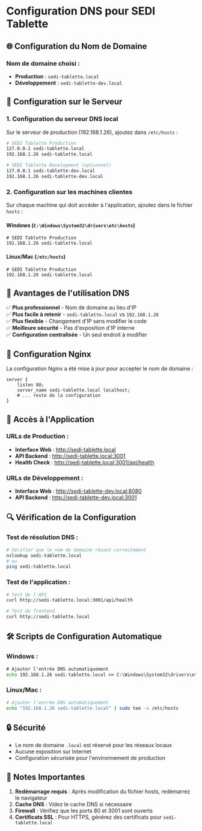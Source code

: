 # Configuration DNS pour SEDI Tablette

## 🌐 Configuration du Nom de Domaine

### **Nom de domaine choisi :**
- **Production** : `sedi-tablette.local`
- **Développement** : `sedi-tablette-dev.local`

## 🔧 Configuration sur le Serveur

### 1. **Configuration du serveur DNS local**

Sur le serveur de production (192.168.1.26), ajoutez dans `/etc/hosts` :

```bash
# SEDI Tablette Production
127.0.0.1 sedi-tablette.local
192.168.1.26 sedi-tablette.local

# SEDI Tablette Development (optionnel)
127.0.0.1 sedi-tablette-dev.local
192.168.1.26 sedi-tablette-dev.local
```

### 2. **Configuration sur les machines clientes**

Sur chaque machine qui doit accéder à l'application, ajoutez dans le fichier `hosts` :

#### **Windows** (`C:\Windows\System32\drivers\etc\hosts`)
```
# SEDI Tablette Production
192.168.1.26 sedi-tablette.local
```

#### **Linux/Mac** (`/etc/hosts`)
```
# SEDI Tablette Production
192.168.1.26 sedi-tablette.local
```

## 🚀 **Avantages de l'utilisation DNS**

✅ **Plus professionnel** - Nom de domaine au lieu d'IP  
✅ **Plus facile à retenir** - `sedi-tablette.local` vs `192.168.1.26`  
✅ **Plus flexible** - Changement d'IP sans modifier le code  
✅ **Meilleure sécurité** - Pas d'exposition d'IP interne  
✅ **Configuration centralisée** - Un seul endroit à modifier  

## 🔧 **Configuration Nginx**

La configuration Nginx a été mise à jour pour accepter le nom de domaine :

```nginx
server {
    listen 80;
    server_name sedi-tablette.local localhost;
    # ... reste de la configuration
}
```

## 📱 **Accès à l'Application**

### **URLs de Production :**
- **Interface Web** : http://sedi-tablette.local
- **API Backend** : http://sedi-tablette.local:3001
- **Health Check** : http://sedi-tablette.local:3001/api/health

### **URLs de Développement :**
- **Interface Web** : http://sedi-tablette-dev.local:8080
- **API Backend** : http://sedi-tablette-dev.local:3001

## 🔍 **Vérification de la Configuration**

### **Test de résolution DNS :**
```bash
# Vérifier que le nom de domaine résout correctement
nslookup sedi-tablette.local
# ou
ping sedi-tablette.local
```

### **Test de l'application :**
```bash
# Test de l'API
curl http://sedi-tablette.local:3001/api/health

# Test du frontend
curl http://sedi-tablette.local
```

## 🛠️ **Scripts de Configuration Automatique**

### **Windows :**
```cmd
# Ajouter l'entrée DNS automatiquement
echo 192.168.1.26 sedi-tablette.local >> C:\Windows\System32\drivers\etc\hosts
```

### **Linux/Mac :**
```bash
# Ajouter l'entrée DNS automatiquement
echo "192.168.1.26 sedi-tablette.local" | sudo tee -a /etc/hosts
```

## 🔒 **Sécurité**

- Le nom de domaine `.local` est réservé pour les réseaux locaux
- Aucune exposition sur Internet
- Configuration sécurisée pour l'environnement de production

## 📝 **Notes Importantes**

1. **Redémarrage requis** : Après modification du fichier hosts, redémarrez le navigateur
2. **Cache DNS** : Videz le cache DNS si nécessaire
3. **Firewall** : Vérifiez que les ports 80 et 3001 sont ouverts
4. **Certificats SSL** : Pour HTTPS, générez des certificats pour `sedi-tablette.local`
